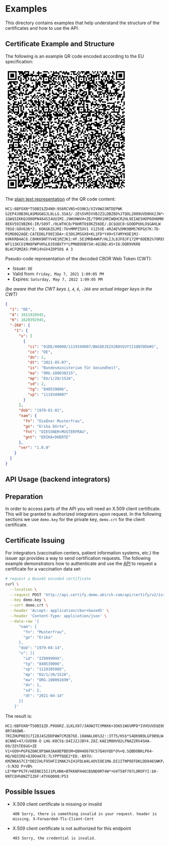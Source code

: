 # Examples

This directory contains examples that help understand the structure of the certificates and how to use the API.

## Certificate Example and Structure

The following is an example QR code encoded according to the EU specification:

![Demo QR Code](01_example.png)

The [plain text representation](01_example.txt) of the QR code content:
```
HC1:6BFOXN*TS0BI$ZD4N9:9S6RCVN5+O30K3/XIV0W23NTDEPWK G2EP4J0B3KLASMUG8GJL8LLG.3SA3/-2E%5VR5VVBJZILDBZ8D%JTQOL2009UVD0HX2JN*4CY009TX/9F/GZ%5U1MC82*%95HC2FCG2K80H-1GW$5IKKQJO0OPN484SI4UUIMI.J9WVHWVH+ZE/T9MX1HRIWQHCR2HL9EIAESHOP6OH6MN9*QHAO96Y2/*13A5-8E6V59I9BZK6:IR/S09T./0LWTHC0/P6HRTO$9KZ56DE/.QC$QUC0:GOODPUHLO$GAHLW 70SO:GOV636*2. KOKGKZGJMI:TU+MMPZ5OV1 V125VE-4RZ4E%5MK9BM57KPGX7K:7D-M1MO0Q2AQE:CA7ED6LF90I3DA+:E3OGJMSGX8+KL1FD*Y49+574MYKOE1MJ-69KKRB4AC8.C8HKK9NTYV4E1MZ3K1:HF.5E1MRB4WKP/HLIJL8JF8JF172M*8OEB2%7OREF:FO:7-WF11SKCU1MH8FWPVH%L635OBXTY*LPM6B9OBYSH:4Q1BQ:A5+I6:DQR9VKR8 BLHCFQMZA5:PHR14%GV4ZOP50$ A 3
```

Pseudo-code representation of the decoded CBOR Web Token (CWT):

- Issuer: `DE`
- Valid from: `Friday, May 7, 2021 1:09:05 PM`
- Expires: `Saturday, May 7, 2022 1:09:05 PM`

*(be aware that the CWT keys `1`, `4`, `6`, `-260` are actual integer keys in the CWT)*
```json
{
  "1": "DE",
  "4": 1651928945,
  "6": 1620392945,
  "-260": {
    "1": {
      "v": [
        {
          "ci": "01DE/00000/1119349007/BW1DDJEZX2B0VGVYII1QN7DDU#S",
          "co": "DE",
          "dn": 2,
          "dt": "2021-05-07",
          "is": "Bundesministerium für Gesundheit",
          "ma": "ORG-100030215",
          "mp": "EU/1/20/1528",
          "sd": 2,
          "tg": "840539006",
          "vp": "1119349007"
        }
      ],
      "dob": "1970-01-01",
      "nam": {
        "fn": "Dießner Musterfrau",
        "gn": "Erika Dörte",
        "fnt": "DIESSNER<MUSTERFRAU",
        "gnt": "ERIKA<DOERTE"
      },
      "ver": "1.0.0"
    }
  }
}
```

## API Usage (backend integrators)

## Preparation

In order to access parts of the API you will need an X.509 client certificate. This will be granted to authorized
integrators upon request. In the following sections we use `demo.key` for the private key, `demo.crt` for the client
certificate.

## Certificate Issuing

For integrators (vaccination centers, patient information systems, etc.) the issuer api provides a way to send
certification requests. The following example demonstrators how to authenticate and use
the [API](../vaccination-certify-api.yaml) to request a certificate for a vaccination data set:

```bash
# request a Base45 encoded certificate
curl \
  --location \
  --request POST 'http://api.certify.demo.ubirch.com/api/certify/v2/issue' \
  --key demo.key \
  --cert demo.crt \
  --header 'Accept: application/cbor+base45' \
  --header 'Content-Type: application/json' \
  --data-raw '{
      "nam": {
        "fn": "Musterfrau",
        "gn": "Erika"
      },
      "dob": "1979-04-14",
      "v": [{
        "id": "IZ999999X",
        "tg": "840539006",
        "vp": "1119305005",
        "mp": "EU/1/20/1528",
        "ma": "ORG-100001699",
        "dn": 1,
        "sd": 2,
        "dt": "2021-04-14"
      }]
    }'    
```

The result is:
```
HC1:6BFOXN*TS0BI$ZD.P9O6RZ.1LKLX97/3AOW2TCVM6K6+3O651WG%MP8*IVH5UVD$E08WAY+Q7/0:ZH6I1$4JN:IN1MPK9PYL646JWE 0R746QW6-7RIZHUP0D317I28J4S2DDFWW7CM2B76E.10ANALO6%32::3T75/HS$*S4DK9B9LGF9B9LW4G%89-8CNNE+47/GVD98-O LHG-K0C5$:O4IJZJJBY4.Z8Z.KAE1M8HVO2LFNAZ2RV4SHA-O9/IE%TE6UG+ZE V1+GO9+PGF6Z6NC8P$WA3AA9EPBDSM+Q8H4O670C57Q4UYQD*O%+Q.SQBDOBKLP64-HQ/HQ3IRE+QJDO4A7E:7LYPPTQQE2*ED.-B97U: KMZNKAS7CI*DD2IHLF95HFI1MAKJ%IH1FDLW4L4OVIOE1MA.DI1ITNP8EFDKLDD846SWKP/HLIJL8JF8JF172--5:N3Q P+VB% LE*RW*PG7F/HEENEI5IJ1PLHN6+BTKKNFH46CB$ND0RT4W*+U4T58F707LOROFYI:$0-KNTCEH%8NZTIZ6F:4TV6Q008:P53
```

## Possible Issues

- X.509 client certificate is missing or invalid
    ```
    400 Sorry, there is something invalid in your request. header is missing. X-Forwarded-Tls-Client-Cert
    ```
- X.509 client certificate is not authorized for this endpoint
    ```
    403 Sorry, the credential is invalid.
    ```
